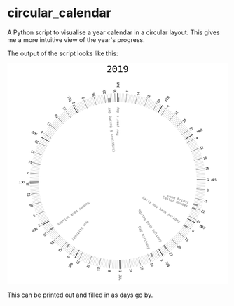 # circular_calendar
A Python script to visualise a year calendar in a circular layout. This gives me a more intuitive view of the year's progress. 

The output of the script looks like this: 

<img src="images/circular_calendar.png"> 

This can be printed out and filled in as days go by. 
